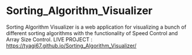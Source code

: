 # Sorting_Algorithm_Visualizer
Sorting Algorithm Visualizer is a web application for visualizing a bunch of different sorting algorithms with the functionality of Speed Control and Array Size Control.
LIVE PROJECT : https://tyagi67.github.io/Sorting_Algorithm_Visualizer/
